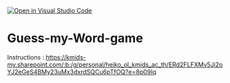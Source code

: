 [![Open in Visual Studio Code](https://classroom.github.com/assets/open-in-vscode-c66648af7eb3fe8bc4f294546bfd86ef473780cde1dea487d3c4ff354943c9ae.svg)](https://classroom.github.com/online_ide?assignment_repo_id=9515042&assignment_repo_type=AssignmentRepo)
# Guess-my-Word-game

Instructions : https://kmids-my.sharepoint.com/:b:/g/personal/heiko_ol_kmids_ac_th/ERd2FLFXMv5Ji2oYJ2eGeS4BMy23uMx3dxrdSQCu6pTfOQ?e=8p09Iq
